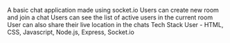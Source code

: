 A basic chat application made using socket.io
Users can create new room and join a chat
Users can see the list of active users in the current room
User can also share their live location in the chats
Tech Stack User - HTML, CSS, Javascript, Node.js, Express, Socket.io
